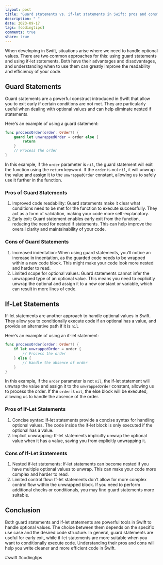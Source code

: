 ```yaml
---
layout: post
title: "Guard statements vs. if-let statements in Swift: pros and cons"
description: " "
date: 2023-09-17
tags: [codingtips]
comments: true
share: true
---
```


When developing in Swift, situations arise where we need to handle optional values. There are two common approaches for this: using guard statements and using if-let statements. Both have their advantages and disadvantages, and understanding when to use them can greatly improve the readability and efficiency of your code.

## Guard Statements

Guard statements are a powerful construct introduced in Swift that allow you to exit early if certain conditions are not met. They are particularly useful when dealing with optional values and can help eliminate nested if statements.

Here's an example of using a guard statement:

```swift
func processOrder(order: Order?) {
    guard let unwrappedOrder = order else {
        return
    }
    // Process the order
}
```

In this example, if the `order` parameter is `nil`, the guard statement will exit the function using the `return` keyword. If the `order` is not `nil`, it will unwrap the value and assign it to the `unwrappedOrder` constant, allowing us to safely use it further in the function.

### Pros of Guard Statements

1. Improved code readability: Guard statements make it clear what conditions need to be met for the function to execute successfully. They act as a form of validation, making your code more self-explanatory.
2. Early exit: Guard statement enables early exit from the function, reducing the need for nested if statements. This can help improve the overall clarity and maintainability of your code.

### Cons of Guard Statements

1. Increased indentation: When using guard statements, you'll notice an increase in indentation, as the guarded code needs to be wrapped within a new code block. This might make your code look more nested and harder to read.
2. Limited scope for optional values: Guard statements cannot infer the unwrapped type of an optional value. This means you need to explicitly unwrap the optional and assign it to a new constant or variable, which can result in more lines of code.

## If-Let Statements

If-let statements are another approach to handle optional values in Swift. They allow you to conditionally execute code if an optional has a value, and provide an alternative path if it is `nil`.

Here's an example of using an if-let statement:

```swift
func processOrder(order: Order?) {
    if let unwrappedOrder = order {
        // Process the order
    } else {
        // Handle the absence of order
    }
}
```

In this example, if the `order` parameter is not `nil`, the if-let statement will unwrap the value and assign it to the `unwrappedOrder` constant, allowing us to process the order. If the `order` is `nil`, the else block will be executed, allowing us to handle the absence of the order.

### Pros of If-Let Statements

1. Concise syntax: If-let statements provide a concise syntax for handling optional values. The code inside the if-let block is only executed if the optional has a value.
2. Implicit unwrapping: If-let statements implicitly unwrap the optional value when it has a value, saving you from explicitly unwrapping it.

### Cons of If-Let Statements

1. Nested if-let statements: If-let statements can become nested if you have multiple optional values to unwrap. This can make your code more complex and harder to read.
2. Limited control flow: If-let statements don't allow for more complex control flow within the unwrapped block. If you need to perform additional checks or conditionals, you may find guard statements more suitable.

## Conclusion

Both guard statements and if-let statements are powerful tools in Swift to handle optional values. The choice between them depends on the specific use case and the desired code structure. In general, guard statements are useful for early exit, while if-let statements are more suitable when you want to conditionally execute code. Understanding their pros and cons will help you write cleaner and more efficient code in Swift.

#swift #codingtips